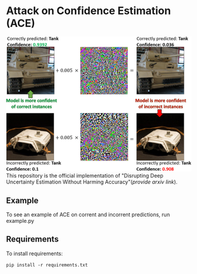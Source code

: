# Attack on Confidence Estimation (ACE)
![](https://github.com/IdoGalil/ACE/blob/main/demonstration.PNG)
This repository is the official implementation of "Disrupting Deep Uncertainty Estimation Without Harming Accuracy"(*provide arxiv link*).

## Example
To see an example of ACE on corrent and incorrent predictions, run example.py

## Requirements

To install requirements:

```setup
pip install -r requirements.txt
```

